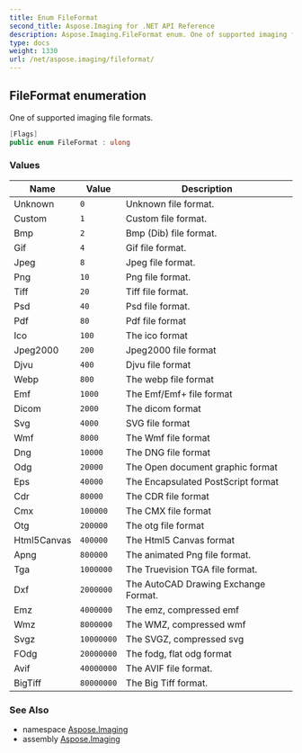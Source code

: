 ```yaml
---
title: Enum FileFormat
second_title: Aspose.Imaging for .NET API Reference
description: Aspose.Imaging.FileFormat enum. One of supported imaging file formats
type: docs
weight: 1330
url: /net/aspose.imaging/fileformat/
---
```

## FileFormat enumeration

One of supported imaging file formats.

```csharp
[Flags]
public enum FileFormat : ulong
```

### Values

| Name | Value | Description |
| --- | --- | --- |
| Unknown | `0` | Unknown file format. |
| Custom | `1` | Custom file format. |
| Bmp | `2` | Bmp (Dib) file format. |
| Gif | `4` | Gif file format. |
| Jpeg | `8` | Jpeg file format. |
| Png | `10` | Png file format. |
| Tiff | `20` | Tiff file format. |
| Psd | `40` | Psd file format. |
| Pdf | `80` | Pdf file format |
| Ico | `100` | The ico format |
| Jpeg2000 | `200` | Jpeg2000 file format |
| Djvu | `400` | Djvu file format |
| Webp | `800` | The webp file format |
| Emf | `1000` | The Emf/Emf+ file format |
| Dicom | `2000` | The dicom format |
| Svg | `4000` | SVG file format |
| Wmf | `8000` | The Wmf file format |
| Dng | `10000` | The DNG file format |
| Odg | `20000` | The Open document graphic format |
| Eps | `40000` | The Encapsulated PostScript format |
| Cdr | `80000` | The CDR file format |
| Cmx | `100000` | The CMX file format |
| Otg | `200000` | The otg file format |
| Html5Canvas | `400000` | The Html5 Canvas format |
| Apng | `800000` | The animated Png file format. |
| Tga | `1000000` | The Truevision TGA file format. |
| Dxf | `2000000` | The AutoCAD Drawing Exchange Format. |
| Emz | `4000000` | The emz, compressed emf |
| Wmz | `8000000` | The WMZ, compressed wmf |
| Svgz | `10000000` | The SVGZ, compressed svg |
| FOdg | `20000000` | The fodg, flat odg format |
| Avif | `40000000` | The AVIF file format. |
| BigTiff | `80000000` | The Big Tiff format. |

### See Also

* namespace [Aspose.Imaging](../../aspose.imaging/)
* assembly [Aspose.Imaging](../../)


